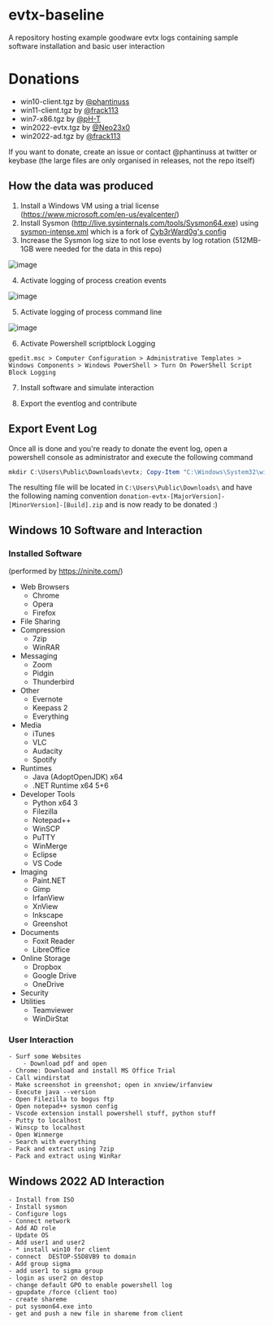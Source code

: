# evtx-baseline
A repository hosting example goodware evtx logs containing sample software installation and basic user interaction

# Donations
- win10-client.tgz by [@phantinuss](https://github.com/phantinuss/)
- win11-client.tgz by [@frack113](https://github.com/frack113/)
- win7-x86.tgz by [@pH-T](https://github.com/pH-T)
- win2022-evtx.tgz by [@Neo23x0](https://github.com/Neo23x0)
- win2022-ad.tgz by [@frack113](https://github.com/frack113)

If you want to donate, create an issue or contact @phantinuss at twitter or keybase (the large files are only organised in releases, not the repo itself)

## How the data was produced

1. Install a Windows VM using a trial license (https://www.microsoft.com/en-us/evalcenter/)
2. Install Sysmon (http://live.sysinternals.com/tools/Sysmon64.exe) using [sysmon-intense.xml](sysmon-intense.xml) which is a fork of [Cyb3rWard0g's config](https://github.com/OTRF/Blacksmith/blob/master/resources/configs/sysmon/sysmon.xml)
3. Increase the Sysmon log size to not lose events by log rotation (512MB-1GB were needed for the data in this repo)

![image](https://user-images.githubusercontent.com/79651203/155971412-1045b0f6-6309-4569-8041-687e4d2f4b08.png)

4. Activate logging of process creation events

![image](https://user-images.githubusercontent.com/79651203/161557067-87ab2977-e351-4595-b083-cceaafe19614.png)

5. Activate logging of process command line

![image](https://user-images.githubusercontent.com/79651203/161557776-b06f7436-908d-4da2-8331-daa50e51309a.png)

6. Activate Powershell scriptblock Logging

`gpedit.msc > Computer Configuration > Administrative Templates > Windows Components > Windows PowerShell > Turn On PowerShell Script Block Logging`

7. Install software and simulate interaction

8. Export the eventlog and contribute

## Export Event Log

Once all is done and you're ready to donate the event log, open a powershell console as administrator and execute the following command

```powershell
mkdir C:\Users\Public\Downloads\evtx; Copy-Item "C:\Windows\System32\winevt\Logs\*.evtx" -Destination C:\Users\Public\Downloads\evtx\; $filename = "C:\Users\Public\Downloads\doantion-evtx-" + $([System.Environment]::OSVersion.Version.Major) + "-" + $([System.Environment]::OSVersion.Version.Minor) + "-" + $([System.Environment]::OSVersion.Version.Build); Compress-Archive -Path C:\Users\Public\Downloads\evtx  -CompressionLevel Optimal -DestinationPath $filename; Remove-Item C:\Users\Public\Downloads\evtx\ -Recurse; explorer C:\Users\Public\Downloads\
```

The resulting file will be located in `C:\Users\Public\Downloads\` and have the following naming convention `donation-evtx-[MajorVersion]-[MinorVersion]-[Build].zip` and is now ready to be donated :)

## Windows 10 Software and Interaction

### Installed Software
(performed by https://ninite.com/)

* Web Browsers
  * Chrome
  * Opera
  * Firefox
* File Sharing
* Compression
  * 7zip
  * WinRAR
* Messaging
  * Zoom
  * Pidgin
  * Thunderbird
* Other
  * Evernote
  * Keepass 2
  * Everything
* Media
  * iTunes
  * VLC
  * Audacity
  * Spotify
* Runtimes
  * Java (AdoptOpenJDK) x64 
  * .NET Runtime x64 5+6
* Developer Tools
  * Python x64 3
  * Filezilla
  * Notepad++
  * WinSCP
  * PuTTY
  * WinMerge
  * Eclipse
  * VS Code
* Imaging
  * Paint.NET
  * Gimp
  * IrfanView
  * XnView
  * Inkscape
  * Greenshot
* Documents
  * Foxit Reader
  * LibreOffice
* Online Storage
  * Dropbox
  * Google Drive
  * OneDrive
* Security
* Utilities
  * Teamviewer
  * WinDirStat

### User Interaction

    - Surf some Websites
        - Download pdf and open
    - Chrome: Download and install MS Office Trial
    - Call windirstat
    - Make screenshot in greenshot; open in xnview/irfanview
    - Execute java --version
    - Open Filezilla to bogus ftp
    - Open notepad++ sysmon config
    - Vscode extension install powershell stuff, python stuff
    - Putty to localhost
    - Winscp to localhost
    - Open Winmerge
    - Search with everything
    - Pack and extract using 7zip
    - Pack and extract using WinRar

## Windows 2022 AD Interaction

    - Install from ISO
    - Install sysmon
    - Configure logs
    - Connect network
    - Add AD role
    - Update OS
    - Add user1 and user2
    - * install win10 for client
    - connect  DESTOP-S5D8VB9 to domain
    - Add group sigma
    - add user1 to sigma group
    - login as user2 on destop
    - change default GPO to enable powershell log
    - gpupdate /force (client too)
    - create shareme
    - put sysmon64.exe into
    - get and push a new file in shareme from client
